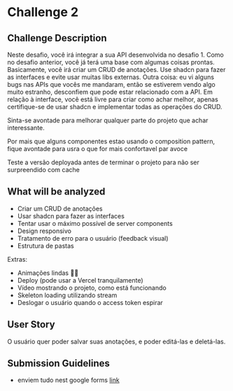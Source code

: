# Challenge 2

## Challenge Description

Neste desafio, você irá integrar a sua API desenvolvida no desafio 1. Como no desafio anterior, você já terá uma base com algumas coisas prontas. Basicamente, você irá criar um CRUD de anotações. Use shadcn para fazer as interfaces e evite usar muitas libs externas. Outra coisa: eu vi alguns bugs nas APIs que vocês me mandaram, então se estiverem vendo algo muito estranho, desconfiem que pode estar relacionado com a API. Em relação à interface, você está livre para criar como achar melhor, apenas certifique-se de usar shadcn e implementar todas as operações do CRUD.

Sinta-se avontade para melhorar qualquer parte do projeto que achar interessante.

Por mais que alguns componentes estao usando o composition pattern, fique avontade para usra o que for mais confortavel par avoce

Teste a versão deployada antes de terminar o projeto para não ser surpreendido com cache

## What will be analyzed

- Criar um CRUD de anotações
- Usar shadcn para fazer as interfaces
- Tentar usar o máximo possível de server components
- Design responsivo
- Tratamento de erro para o usuário (feedback visual)
- Estrutura de pastas

Extras:

- Animações lindas 🤩🤩
- Deploy (pode usar a Vercel tranquilamente)
- Vídeo mostrando o projeto, como está funcionando
- Skeleton loading utilizando stream
- Deslogar o usuário quando o access token espirar

## User Story

O usuário quer poder salvar suas anotações, e poder editá-las e deletá-las.

## Submission Guidelines

- enviem tudo nest google forms [link](https://forms.gle/BLpYAkTtSyJBoTTU8)
